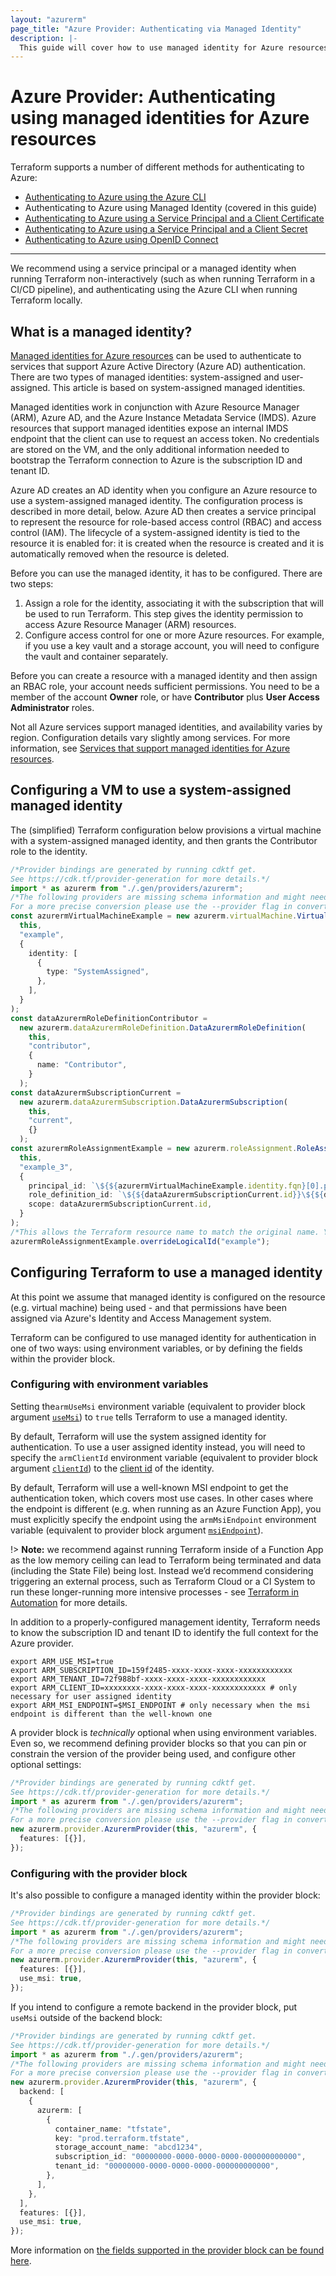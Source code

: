 ```yaml
---
layout: "azurerm"
page_title: "Azure Provider: Authenticating via Managed Identity"
description: |-
  This guide will cover how to use managed identity for Azure resources as authentication for the Azure Provider.
---
```


# Azure Provider: Authenticating using managed identities for Azure resources

Terraform supports a number of different methods for authenticating to Azure:

* [Authenticating to Azure using the Azure CLI](azure_cli.html)
* Authenticating to Azure using Managed Identity (covered in this guide)
* [Authenticating to Azure using a Service Principal and a Client Certificate](service_principal_client_certificate.html)
* [Authenticating to Azure using a Service Principal and a Client Secret](service_principal_client_secret.html)
* [Authenticating to Azure using OpenID Connect](service_principal_oidc.html)

***

We recommend using a service principal or a managed identity when running Terraform non-interactively (such as when running Terraform in a CI/CD pipeline), and authenticating using the Azure CLI when running Terraform locally.

## What is a managed identity?

[Managed identities for Azure resources](https://docs.microsoft.com/azure/active-directory/managed-identities-azure-resources/overview) can be used to authenticate to services that support Azure Active Directory (Azure AD) authentication. There are two types of managed identities: system-assigned and user-assigned. This article is based on system-assigned managed identities.

Managed identities work in conjunction with Azure Resource Manager (ARM), Azure AD, and the Azure Instance Metadata Service (IMDS). Azure resources that support managed identities expose an internal IMDS endpoint that the client can use to request an access token. No credentials are stored on the VM, and the only additional information needed to bootstrap the Terraform connection to Azure is the subscription ID and tenant ID.

Azure AD creates an AD identity when you configure an Azure resource to use a system-assigned managed identity. The configuration process is described in more detail, below. Azure AD then creates a service principal to represent the resource for role-based access control (RBAC) and access control (IAM). The lifecycle of a system-assigned identity is tied to the resource it is enabled for: it is created when the resource is created and it is automatically removed when the resource is deleted.

Before you can use the managed identity, it has to be configured. There are two steps:

1. Assign a role for the identity, associating it with the subscription that will be used to run Terraform. This step gives the identity permission to access Azure Resource Manager (ARM) resources.
2. Configure access control for one or more Azure resources. For example, if you use a key vault and a storage account, you will need to configure the vault and container separately.

Before you can create a resource with a managed identity and then assign an RBAC role, your account needs sufficient permissions. You need to be a member of the account **Owner** role, or have **Contributor** plus **User Access Administrator** roles.

Not all Azure services support managed identities, and availability varies by region. Configuration details vary slightly among services. For more information, see [Services that support managed identities for Azure resources](https://docs.microsoft.com/azure/active-directory/managed-identities-azure-resources/services-support-managed-identities).

## Configuring a VM to use a system-assigned managed identity

The (simplified) Terraform configuration below provisions a virtual machine with a system-assigned managed identity, and then grants the Contributor role to the identity.

```typescript
/*Provider bindings are generated by running cdktf get.
See https://cdk.tf/provider-generation for more details.*/
import * as azurerm from "./.gen/providers/azurerm";
/*The following providers are missing schema information and might need manual adjustments to synthesize correctly: azurerm.
For a more precise conversion please use the --provider flag in convert.*/
const azurermVirtualMachineExample = new azurerm.virtualMachine.VirtualMachine(
  this,
  "example",
  {
    identity: [
      {
        type: "SystemAssigned",
      },
    ],
  }
);
const dataAzurermRoleDefinitionContributor =
  new azurerm.dataAzurermRoleDefinition.DataAzurermRoleDefinition(
    this,
    "contributor",
    {
      name: "Contributor",
    }
  );
const dataAzurermSubscriptionCurrent =
  new azurerm.dataAzurermSubscription.DataAzurermSubscription(
    this,
    "current",
    {}
  );
const azurermRoleAssignmentExample = new azurerm.roleAssignment.RoleAssignment(
  this,
  "example_3",
  {
    principal_id: `\${${azurermVirtualMachineExample.identity.fqn}[0].principal_id}`,
    role_definition_id: `\${${dataAzurermSubscriptionCurrent.id}}\${${dataAzurermRoleDefinitionContributor.id}}`,
    scope: dataAzurermSubscriptionCurrent.id,
  }
);
/*This allows the Terraform resource name to match the original name. You can remove the call if you don't need them to match.*/
azurermRoleAssignmentExample.overrideLogicalId("example");

```

## Configuring Terraform to use a managed identity

At this point we assume that managed identity is configured on the resource (e.g. virtual machine) being used - and that permissions have been assigned via Azure's Identity and Access Management system.

Terraform can be configured to use managed identity for authentication in one of two ways: using environment variables, or by defining the fields within the provider block.

### Configuring with environment variables

Setting the`armUseMsi` environment variable (equivalent to provider block argument [`useMsi`](https://registry.terraform.io/providers/hashicorp/azurerm/latest/docs#use_msi)) to `true` tells Terraform to use a managed identity.

By default, Terraform will use the system assigned identity for authentication. To use a user assigned identity instead, you will need to specify the `armClientId` environment variable (equivalent to provider block argument [`clientId`](https://registry.terraform.io/providers/hashicorp/azurerm/latest/docs#client_id)) to the [client id](https://registry.terraform.io/providers/hashicorp/azurerm/latest/docs/resources/user_assigned_identity#client_id) of the identity.

By default, Terraform will use a well-known MSI endpoint to get the authentication token, which covers most use cases. In other cases where the endpoint is different (e.g. when running as an Azure Function App), you must explicitly specify the endpoint using the `armMsiEndpoint` environment variable (equivalent to provider block argument [`msiEndpoint`](https://registry.terraform.io/providers/hashicorp/azurerm/latest/docs#msi_endpoint)).

!> **Note:** we recommend against running Terraform inside of a Function App as the low memory ceiling can lead to Terraform being terminated and data (including the State File) being lost. Instead we’d recommend considering triggering an external process, such as Terraform Cloud or a CI System to run these longer-running more intensive processes - see [Terraform in Automation](https://learn.hashicorp.com/tutorials/terraform/automate-terraform) for more details.

In addition to a properly-configured management identity, Terraform needs to know the subscription ID and tenant ID to identify the full context for the Azure provider.

```shell
export ARM_USE_MSI=true
export ARM_SUBSCRIPTION_ID=159f2485-xxxx-xxxx-xxxx-xxxxxxxxxxxx
export ARM_TENANT_ID=72f988bf-xxxx-xxxx-xxxx-xxxxxxxxxxxx
export ARM_CLIENT_ID=xxxxxxxx-xxxx-xxxx-xxxx-xxxxxxxxxxxx # only necessary for user assigned identity
export ARM_MSI_ENDPOINT=$MSI_ENDPOINT # only necessary when the msi endpoint is different than the well-known one
```

A provider block is *technically* optional when using environment variables. Even so, we recommend defining provider blocks so that you can pin or constrain the version of the provider being used, and configure other optional settings:

```typescript
/*Provider bindings are generated by running cdktf get.
See https://cdk.tf/provider-generation for more details.*/
import * as azurerm from "./.gen/providers/azurerm";
/*The following providers are missing schema information and might need manual adjustments to synthesize correctly: hashicorp/azurerm.
For a more precise conversion please use the --provider flag in convert.*/
new azurerm.provider.AzurermProvider(this, "azurerm", {
  features: [{}],
});

```

### Configuring with the provider block

It's also possible to configure a managed identity within the provider block:

```typescript
/*Provider bindings are generated by running cdktf get.
See https://cdk.tf/provider-generation for more details.*/
import * as azurerm from "./.gen/providers/azurerm";
/*The following providers are missing schema information and might need manual adjustments to synthesize correctly: hashicorp/azurerm.
For a more precise conversion please use the --provider flag in convert.*/
new azurerm.provider.AzurermProvider(this, "azurerm", {
  features: [{}],
  use_msi: true,
});

```

If you intend to configure a remote backend in the provider block, put `useMsi` outside of the backend block:

```typescript
/*Provider bindings are generated by running cdktf get.
See https://cdk.tf/provider-generation for more details.*/
import * as azurerm from "./.gen/providers/azurerm";
/*The following providers are missing schema information and might need manual adjustments to synthesize correctly: hashicorp/azurerm.
For a more precise conversion please use the --provider flag in convert.*/
new azurerm.provider.AzurermProvider(this, "azurerm", {
  backend: [
    {
      azurerm: [
        {
          container_name: "tfstate",
          key: "prod.terraform.tfstate",
          storage_account_name: "abcd1234",
          subscription_id: "00000000-0000-0000-0000-000000000000",
          tenant_id: "00000000-0000-0000-0000-000000000000",
        },
      ],
    },
  ],
  features: [{}],
  use_msi: true,
});

```

More information on [the fields supported in the provider block can be found here](../index.html#argument-reference).

<!-- it's not clear to me that we even need this info; it seems like this is the sort of thing you'd know about if you needed it.

### Custom MSI endpoints

Developers who are using a custom MSI endpoint can specify the endpoint in one of two ways:

- In the provider block using the `msi_endpoint` field
- Using the `ARM_MSI_ENDPOINT` environment variable.

You don't normally need to set the endpoint, because Terraform and the Azure Provider will automatically locate the appropriate endpoint.

-->
